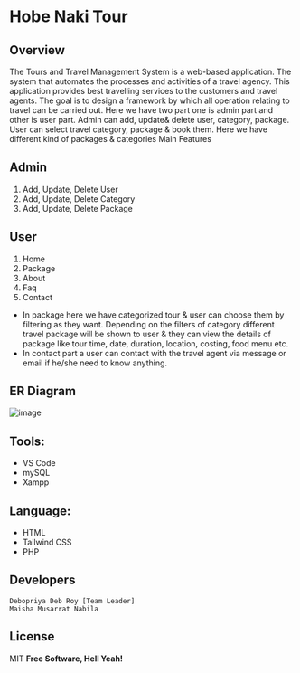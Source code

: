 # Hobe Naki Tour

## Overview 
The Tours and Travel Management System is a web-based application. The system that automates the processes and activities of a travel agency. This application provides best  travelling services to the customers and travel agents. The goal is to design a framework by  which all operation relating to travel can be carried out. Here we have two part one is  admin part and other is user part. Admin can add, update& delete user, category, package.  User can select travel category, package & book them. Here we have different kind of  packages & categories 
Main Features 

## Admin  
1. Add, Update, Delete User 
2. Add, Update, Delete Category 
3. Add, Update, Delete Package 

## User  
1. Home 
2. Package 
3. About 
4. Faq 
5. Contact 

- In package here we have categorized tour & user can choose them by filtering as  they want. Depending on the filters of category different travel package will be  shown to user & they can view the details of package like tour time, date, duration,  location, costing, food menu etc. 
- In contact part a user can contact with the travel agent via message or email if  he/she need to know anything.

## ER Diagram

![image](https://user-images.githubusercontent.com/55049202/164744594-79b987c6-38d5-4fe2-90c3-a3655e37dbdb.png)

## Tools: 
- VS Code 
- mySQL 
- Xampp
 
## Language: 
- HTML 
- Tailwind CSS 
- PHP 

## Developers
    Debopriya Deb Roy [Team Leader]
    Maisha Musarrat Nabila

License
----
MIT
**Free Software, Hell Yeah!**
